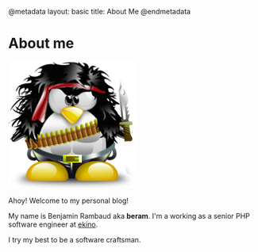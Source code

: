 @metadata
layout: basic
title: About Me
@endmetadata

# About me

![avatar](/assets/images/tux_rambo.png)

Ahoy! Welcome to my personal blog!

My name is Benjamin Rambaud aka **beram**.
I'm a working as a senior PHP software engineer at [ekino](https://ekino.com).

I try my best to be a software craftsman.
